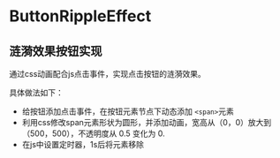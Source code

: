 # ButtonRippleEffect
## 涟漪效果按钮实现
通过css动画配合js点击事件，实现点击按钮的涟漪效果。

具体做法如下：
* 给按钮添加点击事件，在按钮元素节点下动态添加 `<span>`元素
* 利用css修改span元素形状为圆形，并添加动画，宽高从（0，0）放大到 （500，500），不透明度从 0.5 变化为 0.
* 在js中设置定时器，1s后将<span>元素移除
